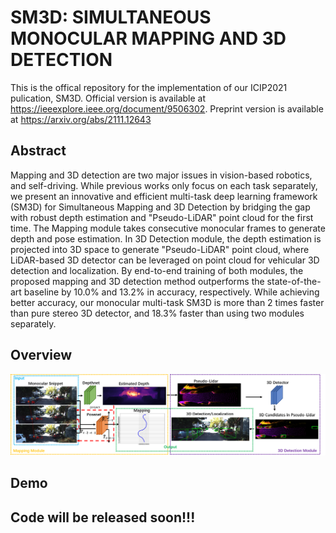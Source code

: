# SM3D: SIMULTANEOUS MONOCULAR MAPPING AND 3D DETECTION
This is the offical repository for the implementation of our ICIP2021 pulication, SM3D. Official version is available at https://ieeexplore.ieee.org/document/9506302. Preprint version is available at https://arxiv.org/abs/2111.12643

## Abstract
Mapping and 3D detection are two major issues in vision-based robotics, and self-driving. While previous works only focus on each task separately, we present an innovative and efficient multi-task deep learning framework (SM3D) for Simultaneous Mapping and 3D Detection by bridging the gap with robust depth estimation and "Pseudo-LiDAR" point cloud for the first time. The Mapping module takes consecutive monocular frames to generate depth and pose estimation. In 3D Detection module, the depth estimation is projected into 3D space to generate "Pseudo-LiDAR" point cloud, where LiDAR-based 3D detector can be leveraged on point cloud for vehicular 3D detection and localization. By end-to-end training of both modules, the proposed mapping and 3D detection method outperforms the state-of-the-art baseline by 10.0% and 13.2% in accuracy, respectively. While achieving better accuracy, our monocular multi-task SM3D is more than 2 times faster than pure stereo 3D detector, and 18.3% faster than using two modules separately.

## Overview
![Image text](https://raw.githubusercontent.com/BlarkLee/SM3D/main/overview.png)
## Demo

## Code will be released soon!!!
